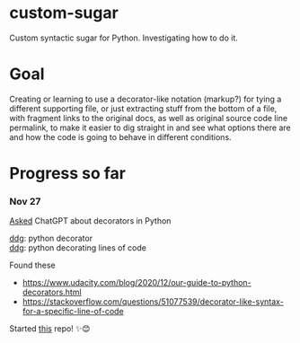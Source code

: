 # custom-sugar
Custom syntactic sugar for Python. Investigating how to do it.


# Goal

Creating or learning to use a decorator-like notation (markup?) for tying a different supporting file, or just extracting stuff from the bottom of a file, with fragment links to the original docs, as well as original source code line permalink, to make it easier to dig straight in and see what options there are and how the code is going to behave in different conditions.


# Progress so far

### Nov 27

[Asked](https://chat.openai.com/share/0825afa2-dceb-4d6c-beea-144a99a97eac)
ChatGPT about decorators in Python

[ddg](https://duckduckgo.com/?q=python+decorator):
python decorator  
[ddg](https://duckduckgo.com/?q=python+decorating+lines+of+code):
python decorating lines of code

Found these
  -  https://www.udacity.com/blog/2020/12/our-guide-to-python-decorators.html
  -  https://stackoverflow.com/questions/51077539/decorator-like-syntax-for-a-specific-line-of-code

Started [this](https://github.com/tourkaman/custom-sugar) repo! ✨😊
